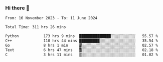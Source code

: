 ### Hi there 👋

<!--
**floyiac/floyiac** is a ✨ _special_ ✨ repository because its `README.md` (this file) appears on your GitHub profile.

Here are some ideas to get you started:

- 🔭 I’m currently working on ...
- 🌱 I’m currently learning ...
- 👯 I’m looking to collaborate on ...
- 🤔 I’m looking for help with ...
- 💬 Ask me about ...
- 📫 How to reach me: ...
- 😄 Pronouns: ...
- ⚡ Fun fact: ...
-->

<!--START_SECTION:waka-->

```txt
From: 16 November 2023 - To: 11 June 2024

Total Time: 311 hrs 26 mins

Python           173 hrs 9 mins  ██████████████░░░░░░░░░░░   55.57 %
C++              110 hrs 44 mins █████████░░░░░░░░░░░░░░░░   35.54 %
Go               8 hrs 1 min     ▓░░░░░░░░░░░░░░░░░░░░░░░░   02.57 %
Text             6 hrs 47 mins   ▓░░░░░░░░░░░░░░░░░░░░░░░░   02.18 %
C                3 hrs 11 mins   ▒░░░░░░░░░░░░░░░░░░░░░░░░   01.02 %
```

<!--END_SECTION:waka-->
